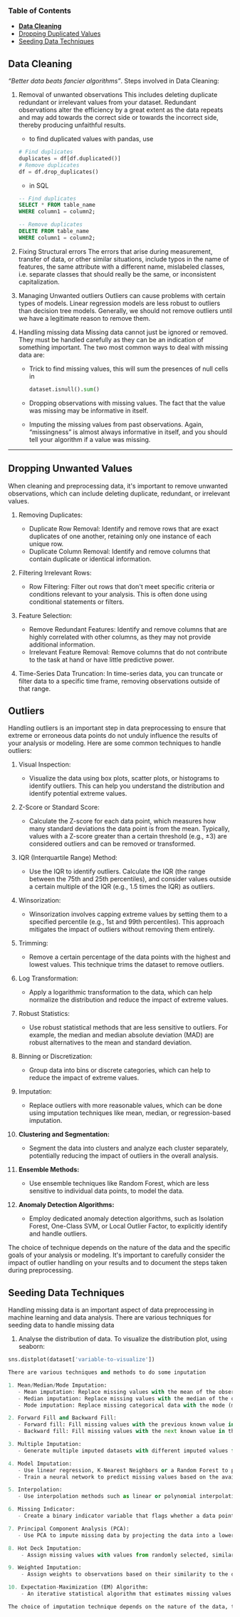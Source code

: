 ### Table of Contents
- [**Data Cleaning**](#data-cleaning)
- [Dropping Duplicated Values](#dropping-duplicated-values)
- [Seeding Data Techniques](#seeding-data-techniques)

## **Data Cleaning**
*“Better data beats fancier algorithms”*. Steps involved in Data Cleaning: 

1. Removal of unwanted observations 
   This includes deleting duplicate redundant or irrelevant values from your dataset. Redundant observations alter the efficiency by a great extent as the data repeats and may add towards the correct side or towards the incorrect side, thereby producing unfaithful results.

   - to find duplicated values with pandas, use
    ```python
   # Find duplicates
   duplicates = df[df.duplicated()]
   # Remove duplicates
   df = df.drop_duplicates()
   ```
   - in SQL
    ```sql
    -- Find duplicates
    SELECT * FROM table_name
    WHERE column1 = column2;

    -- Remove duplicates
    DELETE FROM table_name
    WHERE column1 = column2;
    ```

2. Fixing Structural errors 
    The errors that arise during measurement, transfer of data, or other similar situations, include typos in the name of features, the same attribute with a different name, mislabeled classes, i.e. separate classes that should really be the same, or inconsistent capitalization. 

3. Managing Unwanted outliers 
    Outliers can cause problems with certain types of models. Linear regression models are less robust to outliers than decision tree models. Generally, we should not remove outliers until we have a legitimate reason to remove them.

4. Handling missing data 
   Missing data cannot just be ignored or removed. They must be handled carefully as they can be an indication of something important. The two most common ways to deal with missing data are:
    
    - Trick to find missing values, this will sum the presences of null cells in
      ```python
      dataset.isnull().sum()
      ```

    - Dropping observations with missing values. The fact that the value was missing may be informative in itself. 
    
    - Imputing the missing values from past observations. Again, “missingness” is almost always informative in itself, and you should tell your algorithm if a value was missing.
----

## Dropping Unwanted Values

When cleaning and preprocessing data, it's important to remove unwanted observations, which can include deleting duplicate, redundant, or irrelevant values.

1. Removing Duplicates:
   - Duplicate Row Removal: Identify and remove rows that are exact duplicates of one another, retaining only one instance of each unique row.
   - Duplicate Column Removal: Identify and remove columns that contain duplicate or identical information.

2. Filtering Irrelevant Rows:
   - Row Filtering: Filter out rows that don't meet specific criteria or conditions relevant to your analysis. This is often done using conditional statements or filters.

3. Feature Selection:
   - Remove Redundant Features: Identify and remove columns that are highly correlated with other columns, as they may not provide additional information.
   - Irrelevant Feature Removal: Remove columns that do not contribute to the task at hand or have little predictive power.

4. Time-Series Data Truncation:
    In time-series data, you can truncate or filter data to a specific time frame, removing observations outside of that range.

## Outliers

Handling outliers is an important step in data preprocessing to ensure that extreme or erroneous data points do not unduly influence the results of your analysis or modeling. Here are some common techniques to handle outliers:

1. Visual Inspection:
   - Visualize the data using box plots, scatter plots, or histograms to identify outliers. This can help you understand the distribution and identify potential extreme values.

2. Z-Score or Standard Score:
   - Calculate the Z-score for each data point, which measures how many standard deviations the data point is from the mean. Typically, values with a Z-score greater than a certain threshold (e.g., ±3) are considered outliers and can be removed or transformed.

3. IQR (Interquartile Range) Method:
   - Use the IQR to identify outliers. Calculate the IQR (the range between the 75th and 25th percentiles), and consider values outside a certain multiple of the IQR (e.g., 1.5 times the IQR) as outliers.

4. Winsorization:
   - Winsorization involves capping extreme values by setting them to a specified percentile (e.g., 1st and 99th percentiles). This approach mitigates the impact of outliers without removing them entirely.

5. Trimming:
   - Remove a certain percentage of the data points with the highest and lowest values. This technique trims the dataset to remove outliers.

6. Log Transformation:
   - Apply a logarithmic transformation to the data, which can help normalize the distribution and reduce the impact of extreme values.

7. Robust Statistics:
   - Use robust statistical methods that are less sensitive to outliers. For example, the median and median absolute deviation (MAD) are robust alternatives to the mean and standard deviation.

8. Binning or Discretization:
   - Group data into bins or discrete categories, which can help to reduce the impact of extreme values.

9. Imputation:
   - Replace outliers with more reasonable values, which can be done using imputation techniques like mean, median, or regression-based imputation.

10. **Clustering and Segmentation:**
    - Segment the data into clusters and analyze each cluster separately, potentially reducing the impact of outliers in the overall analysis.

11. **Ensemble Methods:**
    - Use ensemble techniques like Random Forest, which are less sensitive to individual data points, to model the data.

12. **Anomaly Detection Algorithms:**
    - Employ dedicated anomaly detection algorithms, such as Isolation Forest, One-Class SVM, or Local Outlier Factor, to explicitly identify and handle outliers.

The choice of technique depends on the nature of the data and the specific goals of your analysis or modeling. It's important to carefully consider the impact of outlier handling on your results and to document the steps taken during preprocessing.


## Seeding Data Techniques

Handling missing data is an important aspect of data preprocessing in machine learning and data analysis. There are various techniques for seeding data to handle missing data

1. Analyse the distribution of data. To visualize the distribution plot, using seaborn:
```python
sns.distplot(dataset['variable-to-visualize'])

There are various techniques and methods to do some inputation 

1. Mean/Median/Mode Imputation:
   - Mean imputation: Replace missing values with the mean of the observed values in the same feature.
   - Median imputation: Replace missing values with the median of the observed values in the same feature.
   - Mode imputation: Replace missing categorical data with the mode (most frequent value) of the observed data in the same feature.

2. Forward Fill and Backward Fill:
   - Forward fill: Fill missing values with the previous known value in the sequence.
   - Backward fill: Fill missing values with the next known value in the sequence.

3. Multiple Imputation:
   - Generate multiple imputed datasets with different imputed values for the missing data. This helps account for uncertainty in imputation and is particularly useful for statistical analysis.

4. Model Imputation:
   - Use linear regression, K-Nearest Neighbors or a Random Forest to predict the missing values based on the relationship between the target variable and other features. Fit a linear model using non-missing data and predict the missing values. Random forests are robust and can handle both numerical and categorical data.
   - Train a neural network to predict missing values based on the available data. Deep learning models can capture complex relationships in the data.

5. Interpolation:
   - Use interpolation methods such as linear or polynomial interpolation to estimate missing values based on the trend in the available data points.

6. Missing Indicator:
   - Create a binary indicator variable that flags whether a data point is missing in a particular feature. This preserves the information about missingness, which can be useful in some cases.

7. Principal Component Analysis (PCA):
   - Use PCA to impute missing data by projecting the data into a lower-dimensional subspace and then reconstructing it. This can be particularly useful for high-dimensional data.

8. Hot Deck Imputation:
    - Assign missing values with values from randomly selected, similar records in the dataset, also known as "donor imputation."

9. Weighted Imputation:
    - Assign weights to observations based on their similarity to the observation with missing data. Use these weights to compute imputed values.

10. Expectation-Maximization (EM) Algorithm:
    - An iterative statistical algorithm that estimates missing values and underlying model parameters simultaneously.

The choice of imputation technique depends on the nature of the data, the amount of missing data, and the specific problem you are trying to solve. It's important to consider the potential impact of imputation on the analysis and modeling process, as well as the assumptions that different techniques make about the missing data mechanism.
```